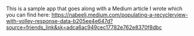 This is a sample app that goes along with a Medium article I wrote which you can find here: 
https://nabeelj.medium.com/populating-a-recyclerview-with-volley-response-data-b205ee4e647d?source=friends_link&sk=adca6ac949cec17782e762e8370f8dbc
